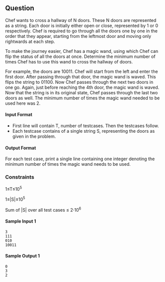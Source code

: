 ## Question

Chef wants to cross a hallway of N doors. These N doors are represented as a string. Each door is initially either open or close, represented by 1 or 0 respectively. Chef is required to go through all the doors one by one in the order that they appear, starting from the leftmost door and moving only rightwards at each step.

To make the journey easier, Chef has a magic wand, using which Chef can flip the status of all the doors at once. Determine the minimum number of times Chef has to use this wand to cross the hallway of doors.

For example, the doors are 10011. Chef will start from the left and enter the first door. After passing through
that door, the magic wand is waved. This flips the string to 01100. Now Chef passes through the next two doors in
one go. Again, just before reaching the 4th door, the magic wand is waved. Now that the string is in its original
state, Chef passes through the last two doors as well. The minimum number of times the magic wand needed to be
used here was 2.

#### Input Format

- First line will contain T, number of testcases. Then the testcases follow.
- Each testcase contains of a single string S, representing the doors as given in the problem.

#### Output Format

For each test case, print a single line containing one integer denoting the minimum number of times the magic
wand needs to be used.

### Constraints

1≤T≤10<sup>5</sup>

1≤|S|≤10<sup>5</sup>

Sum of |S| over all test cases ≤ 2⋅10<sup>6</sup>

#### Sample Input 1

    3
    111
    010
    10011

#### Sample Output 1

    0
    3
    2
